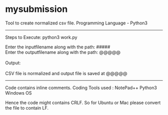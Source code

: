 # mysubmission

Tool to create normalized csv file.
Programming Language - Python3


----------------------------------------------------------------------

Steps to Execute:
python3 work.py

Enter the inputfilename along with the path:  #####</br>
Enter the outputfilename along with the path: @@@@@</br>
</br>
Output:</br>
</br>
CSV file is normalized and output file is saved at @@@@@</br>

------------------------------------------------------------------------

Code contains inline comments.
Coding Tools used : 
NotePad++
Python3
Windows OS

Hence the code might contains CRLF. So for Ubuntu or Mac please convert the file to contain LF.
